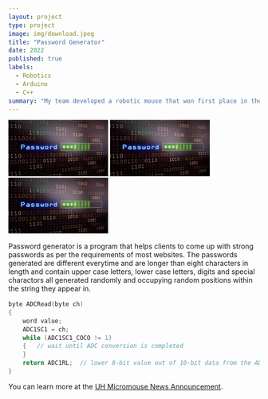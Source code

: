 ```yaml
---
layout: project
type: project
image: img/download.jpeg
title: "Password Generator"
date: 2022
published: true
labels:
  - Robotics
  - Arduino
  - C++
summary: "My team developed a robotic mouse that won first place in the 2015 UH Micromouse competition."
---
```


<div class="text-center p-4">
  <img width="200px" src="../img/download.jpeg" class="img-thumbnail" >
  <img width="200px" src="../img/download.jpeg" class="img-thumbnail" >
  <img width="200px" src="../img/download.jpeg" class="img-thumbnail" >
</div>

Password generator is a program that helps clients to come up with strong passwords as per the requirements of most websites. The passwords generated are different everytime and are longer than eight characters in length  and contain upper case letters, lower case letters, digits and special charactors all generated randomly and occupying random positions within the string they appear in.

```cpp
byte ADCRead(byte ch)
{
    word value;
    ADC1SC1 = ch;
    while (ADC1SC1_COCO != 1)
    {   // wait until ADC conversion is completed   
    }
    return ADC1RL;  // lower 8-bit value out of 10-bit data from the ADC
}
```

You can learn more at the [UH Micromouse News Announcement](https://manoa.hawaii.edu/news/article.php?aId=2857).
